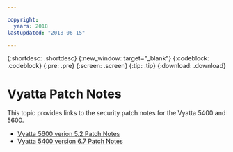 ```yaml
---

copyright:
  years: 2018
lastupdated: "2018-06-15"

---
```


{:shortdesc: .shortdesc}
{:new_window: target="_blank"}
{:codeblock: .codeblock}
{:pre: .pre}
{:screen: .screen}
{:tip: .tip}
{:download: .download}

# Vyatta Patch Notes

This topic provides links to the security patch notes for the Vyatta 5400 and 5600.

* [Vyatta 5600 verion 5.2 Patch Notes](https://public.dhe.ibm.com/cloud/bluemix/network/vra/att_vyatta_5600_vrouter_patches_6_11_18.pdf)
* [Vyatta 5400 version 6.7 Patch Notes](https://public.dhe.ibm.com/cloud/bluemix/network/vra/att_vyatta_5400_vrouter_patches_2.pdf)